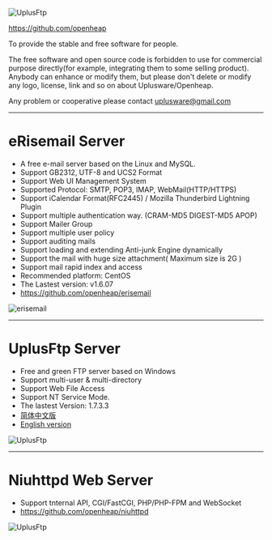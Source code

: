 ![UplusFtp](http://openheap.github.io/images/openheap.png)

https://github.com/openheap

To provide the stable and free software for people.

The free software and open source code is forbidden to use for commercial purpose directly(for example, integrating them to some selling product). 
Anybody can enhance or modify them, but please don't delete or modify any logo, license, link and so on about Uplusware/Openheap.

Any problem or cooperative please contact uplusware@gmail.com

***

# eRisemail Server
* A free e-mail server based on the Linux and MySQL.
* Support GB2312, UTF-8 and UCS2 Format
* Support Web UI Management System
* Supported Protocol: SMTP, POP3, IMAP, WebMail(HTTP/HTTPS)
* Support iCalendar Format(RFC2445) / Mozilla Thunderbird Lightning Plugin
* Support multiple authentication way. (CRAM-MD5 DIGEST-MD5 APOP)
* Support Mailer Group
* Support multiple user policy
* Support auditing mails
* Support loading and extending Anti-junk Engine dynamically
* Support the mail with huge size attachment( Maximum size is 2G )
* Support mail rapid index and access
* Recommended platform: CentOS
* The Lastest version: v1.6.07
* https://github.com/openheap/erisemail

![erisemail](http://openheap.github.io/images/erisemail.gif)

***

# UplusFtp Server
* Free and green FTP server based on Windows
* Support multi-user & multi-directory
* Support Web File Access
* Support NT Service Mode.
* The lastest Version: 1.7.3.3
* [简体中文版](http://openheap.github.io/uplusftpsrv-cn-1.7.3.3.zip)
* [English version](http://openheap.github.io/uplusftpsrv-en-1.7.3.3.zip)

![UplusFtp](http://openheap.github.io/images/easyftpsrv.gif)

***

# Niuhttpd Web Server
* Support tnternal API, CGI/FastCGI, PHP/PHP-FPM and WebSocket
* https://github.com/openheap/niuhttpd

![UplusFtp](http://openheap.github.io/images/niuhttpd.png)
